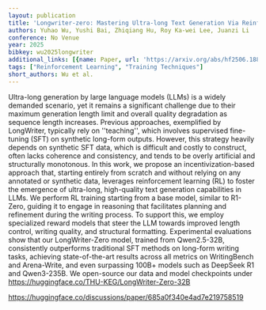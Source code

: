 ```yaml
---
layout: publication
title: 'Longwriter-zero: Mastering Ultra-long Text Generation Via Reinforcement Learning'
authors: Yuhao Wu, Yushi Bai, Zhiqiang Hu, Roy Ka-wei Lee, Juanzi Li
conference: No Venue
year: 2025
bibkey: wu2025longwriter
additional_links: [{name: Paper, url: 'https://arxiv.org/abs/hf2506.18841'}]
tags: ["Reinforcement Learning", "Training Techniques"]
short_authors: Wu et al.
---
```

Ultra-long generation by large language models (LLMs) is a widely demanded scenario, yet it remains a significant challenge due to their maximum generation length limit and overall quality degradation as sequence length increases. Previous approaches, exemplified by LongWriter, typically rely on ''teaching'', which involves supervised fine-tuning (SFT) on synthetic long-form outputs. However, this strategy heavily depends on synthetic SFT data, which is difficult and costly to construct, often lacks coherence and consistency, and tends to be overly artificial and structurally monotonous. In this work, we propose an incentivization-based approach that, starting entirely from scratch and without relying on any annotated or synthetic data, leverages reinforcement learning (RL) to foster the emergence of ultra-long, high-quality text generation capabilities in LLMs. We perform RL training starting from a base model, similar to R1-Zero, guiding it to engage in reasoning that facilitates planning and refinement during the writing process. To support this, we employ specialized reward models that steer the LLM towards improved length control, writing quality, and structural formatting. Experimental evaluations show that our LongWriter-Zero model, trained from Qwen2.5-32B, consistently outperforms traditional SFT methods on long-form writing tasks, achieving state-of-the-art results across all metrics on WritingBench and Arena-Write, and even surpassing 100B+ models such as DeepSeek R1 and Qwen3-235B. We open-source our data and model checkpoints under https://huggingface.co/THU-KEG/LongWriter-Zero-32B

https://huggingface.co/discussions/paper/685a0f340e4ad7e219758519